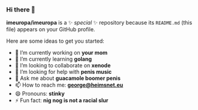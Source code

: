 ### Hi there 👋

**imeuropa/imeuropa** is a ✨ _special_ ✨ repository because its `README.md` (this file) appears on your GitHub profile.

Here are some ideas to get you started:

- 🔭 I’m currently working on **your mom**
- 🌱 I’m currently learning **golang**
- 👯 I’m looking to collaborate on **xenode**
- 🤔 I’m looking for help with **penis music**
- 💬 Ask me about **guacamole boomer penis**
- 📫 How to reach me: **george@heimsnet.eu**
- 😄 Pronouns: **stinky**
- ⚡ Fun fact: **nig nog is not a racial slur**
